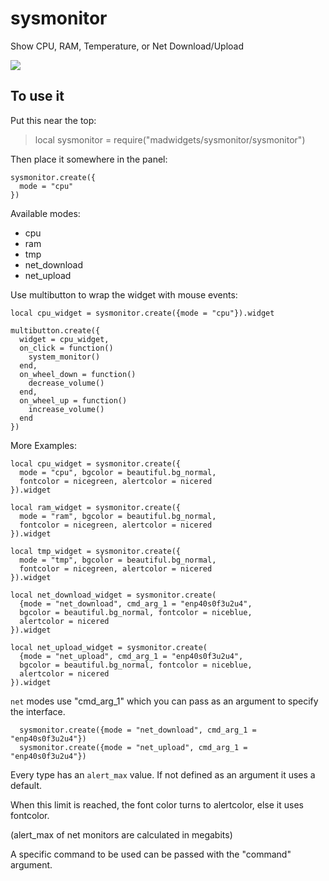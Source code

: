 # sysmonitor

Show CPU, RAM, Temperature, or Net Download/Upload

![](https://i.imgur.com/NJTjgcW.jpg)

## To use it

Put this near the top:
>local sysmonitor = require("madwidgets/sysmonitor/sysmonitor")

Then place it somewhere in the panel:

```
sysmonitor.create({
  mode = "cpu"
})
```

Available modes:

- cpu
- ram
- tmp
- net_download
- net_upload

Use multibutton to wrap the widget with mouse events:

```
local cpu_widget = sysmonitor.create({mode = "cpu"}).widget

multibutton.create({
  widget = cpu_widget,
  on_click = function()
    system_monitor()
  end,
  on_wheel_down = function()
    decrease_volume()
  end,
  on_wheel_up = function()
    increase_volume()
  end
})
```

More Examples:

```
local cpu_widget = sysmonitor.create({
  mode = "cpu", bgcolor = beautiful.bg_normal, 
  fontcolor = nicegreen, alertcolor = nicered
}).widget

local ram_widget = sysmonitor.create({
  mode = "ram", bgcolor = beautiful.bg_normal, 
  fontcolor = nicegreen, alertcolor = nicered
}).widget

local tmp_widget = sysmonitor.create({
  mode = "tmp", bgcolor = beautiful.bg_normal, 
  fontcolor = nicegreen, alertcolor = nicered
}).widget

local net_download_widget = sysmonitor.create(
  {mode = "net_download", cmd_arg_1 = "enp40s0f3u2u4",
  bgcolor = beautiful.bg_normal, fontcolor = niceblue, 
  alertcolor = nicered
}).widget

local net_upload_widget = sysmonitor.create(
  {mode = "net_upload", cmd_arg_1 = "enp40s0f3u2u4",
  bgcolor = beautiful.bg_normal, fontcolor = niceblue, 
  alertcolor = nicered
}).widget
```

`net` modes use "cmd_arg_1" which you can pass as an argument to specify the interface.

```
  sysmonitor.create({mode = "net_download", cmd_arg_1 = "enp40s0f3u2u4"})
  sysmonitor.create({mode = "net_upload", cmd_arg_1 = "enp40s0f3u2u4"})
```

Every type has an `alert_max` value. If not defined as an argument it uses a default.

When this limit is reached, the font color turns to alertcolor, else it uses fontcolor.

(alert_max of net monitors are calculated in megabits)

A specific command to be used can be passed with the "command" argument.